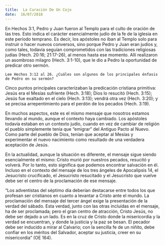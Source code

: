 ```yaml
---
title:  La Curación De Un Cojo
date:  16/07/2018
---
```


En Hechos 3:1, Pedro y Juan fueron al Templo para el culto de oración de las tres. Esto indica el carácter esencialmente judío de la fe de la iglesia en este período temprano. Es decir, los apóstoles no iban al Templo solo para instruir o hacer nuevos conversos, sino porque Pedro y Juan eran judíos y, como tales, todavía seguían comprometidos con las tradiciones religiosas judías (Hech. 20:16; 21:17-26), al menos hasta ese momento. Allí realizaron un asombroso milagro (Hech. 3:1-10), que le dio a Pedro la oportunidad de predicar otro sermón.

`Lee Hechos 3:12 al 26. ¿Cuáles son algunos de los principales énfasis de Pedro en su sermón?`

Cinco puntos principales caracterizaban la predicación cristiana primitiva: Jesús era el Mesías sufriente (Hech. 3:18); Dios lo resucitó (Hech. 3:15); Jesús fue exaltado en el cielo (Hech. 3:13); vendrá otra vez (Hech. 3:20); y se precisa arrepentimiento para el perdón de los pecados (Hech. 3:19).

En muchos aspectos, este es el mismo mensaje que nosotros estamos llevando al mundo, aunque el contexto haya cambiado. Los apóstoles todavía estaban en un contexto judío, cuando en vez de cambiar de religión el pueblo simplemente tenía que “emigrar” del Antiguo Pacto al Nuevo. Como parte del pueblo de Dios, tenían que aceptar al Mesías y experimentar el nuevo nacimiento como resultado de una verdadera aceptación de Jesús.

En la actualidad, aunque la situación es diferente, el mensaje sigue siendo esencialmente el mismo: Cristo murió por nuestros pecados, resucitó y volverá. Por lo tanto, esto significa que podemos encontrar salvación en él. Incluso en el contexto del mensaje de los tres ángeles de Apocalipsis 14, el Jesucristo crucificado, el Jesucristo resucitado y el Jesucristo que vuelve debe ser el centro de la proclamación de ese mensaje.

“Los adventistas del séptimo día deberían destacarse entre todos los que profesan ser cristianos en cuanto a levantar a Cristo ante el mundo. La proclamación del mensaje del tercer ángel exige la presentación de la verdad del sábado. Esta verdad, junto con las otras incluidas en el mensaje, ha de ser proclamada; pero el gran centro de atracción, Cristo Jesús, no debe ser dejado a un lado. Es en la cruz de Cristo donde la misericordia y la verdad se encuentran, y donde la justicia y la paz se besan. El pecador debe ser inducido a mirar al Calvario; con la sencilla fe de un niñito, debe confiar en los méritos del Salvador, aceptar su justicia, creer en su misericordia” (OE 164).

